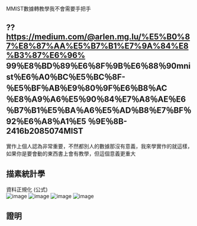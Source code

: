 MMIST數據轉教學我不會需要手把手
## ??  https://medium.com/@arlen.mg.lu/%E5%B0%87%E8%87%AA%E5%B7%B1%E7%9A%84%E8%B3%87%E6%96% 99％E8％BD％89％E6％8F％9B％E6％88％90mnist％E6％A0％BC％E5％BC％8F-％E5％BF％AB％E9％80％9F％E6％B8％AC ％E8％A9％A6％E5％90％84％E7％A8％AE％E6％B7％B1％E5％BA％A6％E5％AD％B8％E7％BF％92％E6％A8％A1％E5 ％9E％8B-2416b2085074MIST
實作上個人認為非常重要，不然都別人的數據那沒有意義，我來學實作的就這樣，如果你是要會動的東西書上會有教學，但這個意義更重大
##  描素統計學  

資料正規化  (公式)  
 ![image](https://github.com/SuWeizhe1124/AI-108-2/blob/master/D1.PNG)
  ![image](https://github.com/SuWeizhe1124/AI-108-2/blob/master/D2.PNG)
   ![image](https://github.com/SuWeizhe1124/AI-108-2/blob/master/D3.PNG)
    ![image](https://github.com/SuWeizhe1124/AI-108-2/blob/master/D4.PNG)
## 證明  



